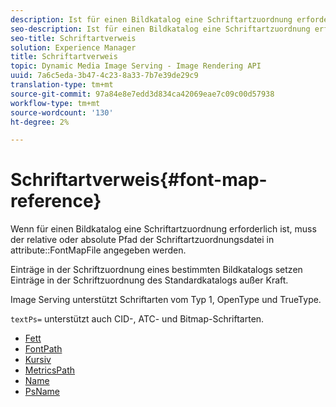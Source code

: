 ```yaml
---
description: Ist für einen Bildkatalog eine Schriftartzuordnung erforderlich, muss der relative oder absolute Pfad der Schriftartzuordnungsdatei im Attribut FontMapFile angegeben werden.
seo-description: Ist für einen Bildkatalog eine Schriftartzuordnung erforderlich, muss der relative oder absolute Pfad der Schriftartzuordnungsdatei im Attribut FontMapFile angegeben werden.
seo-title: Schriftartverweis
solution: Experience Manager
title: Schriftartverweis
topic: Dynamic Media Image Serving - Image Rendering API
uuid: 7a6c5eda-3b47-4c23-8a33-7b7e39de29c9
translation-type: tm+mt
source-git-commit: 97a84e8e7edd3d834ca42069eae7c09c00d57938
workflow-type: tm+mt
source-wordcount: '130'
ht-degree: 2%

---
```



# Schriftartverweis{#font-map-reference}

Wenn für einen Bildkatalog eine Schriftartzuordnung erforderlich ist, muss der relative oder absolute Pfad der Schriftartzuordnungsdatei in attribute::FontMapFile angegeben werden.

Einträge in der Schriftzuordnung eines bestimmten Bildkatalogs setzen Einträge in der Schriftzuordnung des Standardkatalogs außer Kraft.

Image Serving unterstützt Schriftarten vom Typ 1, OpenType und TrueType.

`textPs=` unterstützt auch CID-, ATC- und Bitmap-Schriftarten.

* [Fett](r-bold-font.md)
* [FontPath](r-fontpath-font.md)
* [Kursiv](r-italic-font.md)
* [MetricsPath](r-metricspath-font.md)
* [Name](r-name-font.md)
* [PsName](r-psname-font.md)
